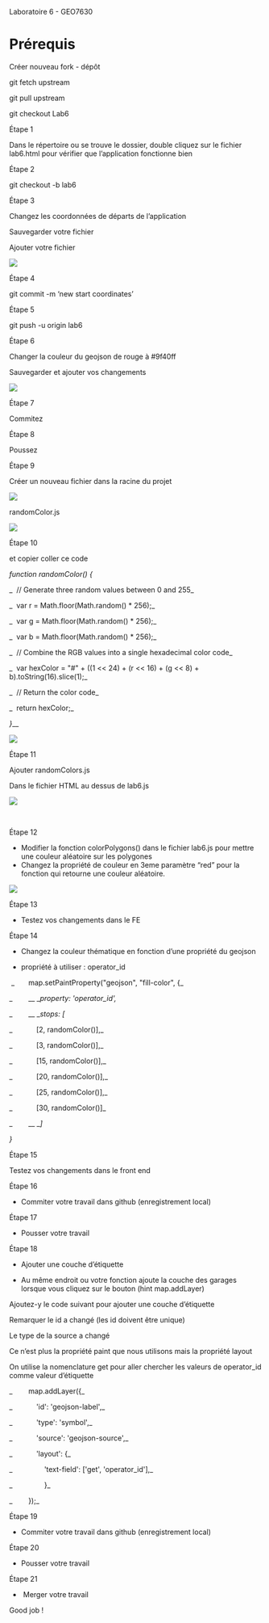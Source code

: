 Laboratoire 6 - GEO7630


# Prérequis

Créer nouveau fork - dépôt

git fetch upstream

git pull upstream

git checkout Lab6

Étape 1

Dans le répertoire ou se trouve le dossier, double cliquez sur le fichier lab6.html pour vérifier que l’application fonctionne bien

Étape 2

git checkout -b lab6

  


Étape 3

Changez les coordonnées de départs de l’application

Sauvegarder votre fichier

Ajouter votre fichier 

![](https://lh6.googleusercontent.com/KmzAw-ZLrF5pTRkJUO_bKrRmkeUWaAA29XMlGDrcECqaK31LyGFlHeWXojvF8mpjZlXkvYrZ6-F6t1gOTYrl13w1j-e1BrnpttKoitwihD1AYnvw5BhysVxG07XaSP6-gFqZCgGs2PVuP9OKGM68vR4)

Étape 4

git commit -m ‘new start coordinates’

Étape 5

git push -u origin lab6 

Étape 6

Changer la couleur du geojson de rouge à #9f40ff

Sauvegarder et ajouter vos changements

![](https://lh5.googleusercontent.com/nkz8tqn1omULCLSM7to_qTujKJVlWDFeHKZvsIbvR-Gw7vqpzML3ESjSwSeV5kfEmzwMR7VOx-WflsICBlJwnQml2VtrsHLpfl9rIjSNJDNCP9ncvG622c13Ao5tiMg80M_V3zQRF11ab6O7qe_Rh-Q)

Étape 7

Commitez

Étape 8

Poussez

Étape 9

Créer un nouveau fichier dans la racine du projet

![](https://lh4.googleusercontent.com/E9p2nz1wfF9a5nnMK9UP4EZQ4JNBkJONY_3uo0htsWR_jit_hrvpsTRytZfXJ22xh41EHdlJZM77WqTHUbnrQ0aQ4pBcJQlcY0Vnq65wyEoRTP_Jdo-qrOjYiZ1M8dCiTIhFhWY7vDrpZgSfYwzBMME)

  
  


randomColor.js

![](https://lh5.googleusercontent.com/Sht-E2cMiji0pz7BhhoELjAJG5iRRntQ1U8hqB0Hy_VpyDB0kBStW8-Il7UwWl-ECI_W3ePeMqumd7buSOUCiILOChwir9ObBU3CZRR_P6r_RY8rYODeVVQZ72p62JAzIjFMM2FQH4geaX9x-VCDNa8)

Étape 10

et copier coller ce code

_function randomColor() {_

_  // Generate three random values between 0 and 255_

_  var r = Math.floor(Math.random() \* 256);_

_  var g = Math.floor(Math.random() \* 256);_

_  var b = Math.floor(Math.random() \* 256);_

_  // Combine the RGB values into a single hexadecimal color code_

_  var hexColor = "#" + ((1 &lt;&lt; 24) + (r &lt;&lt; 16) + (g &lt;&lt; 8) + b).toString(16).slice(1);_

_  // Return the color code_

_  return hexColor;_

_}___

![](https://lh6.googleusercontent.com/fnL14NOA3miPxJvL-_5Am8IVI7LV26MX2gsvSEZIXdGD26x8P5AT0rhmYKLySohUJtQUC4D3YT8pjEw48LgUs8tbXIo-vcEdTIa-eYUZkcZFIc42pESo4fzzi2ZGpfLpq2y8FvuofpdjJiyf-ruJfuQ)

Étape 11

Ajouter randomColors.js

Dans le fichier HTML au dessus de lab6.js

![](https://lh6.googleusercontent.com/QRJL8Tuxua_J3ABlL5J_P4nLQIMIXw7t6ju7zickI1YVvtak_U8EZyqWIdeJzaiLvqP2T9SrT3vQnQu6tWIY5cZQ1rgIdpYUM8WzXKbehqYfv3y-saL3LHBGJzyqdBQhewr8hBCyHEWZ_pmnLZNbusc)

 

Étape 12

- Modifier la fonction colorPolygons() dans le fichier lab6.js pour mettre une couleur aléatoire sur les polygones
- Changez la propriété de couleur en 3eme paramètre “red” pour la fonction qui retourne une couleur aléatoire.

![](https://lh5.googleusercontent.com/u2yJJ4pkHC8rNIgU18A3dcMlyko9EnWkCD_cJx3XyMkgmJG7fTdGlWJwn6YL1xOMmSj6D6VPsvTV52dewufNns4Ns-r7ppMwcRY3oZ6IpyJiGxjbkoCX4vo6I4RLBkQsAQIwmV8rgztUAUDVic8ZK80)

Étape 13

- Testez vos changements dans le FE

Étape 14

- Changez la couleur thématique en fonction d’une propriété du geojson 


- propriété à utiliser : operator_id

  


 _       map.setPaintProperty("geojson", "fill-color", {_

_        __ __property: 'operator_id',_

_        __ __stops: \[_

_            \[2, randomColor()],_

_            \[3, randomColor()],_

_            \[15, randomColor()],_

_            \[20, randomColor()],_

_            \[25, randomColor()],_

_            \[30, randomColor()]_

_        __ __]_

_}_

Étape 15

Testez vos changements dans le front end

Étape 16

- Commiter votre travail dans github (enregistrement local)

Étape 17

- Pousser votre travail

Étape 18

- Ajouter une couche d’étiquette


- Au même endroit ou votre fonction ajoute la couche des garages lorsque vous cliquez sur le bouton (hint map.addLayer)

Ajoutez-y le code suivant pour ajouter une couche d’étiquette

Remarquer le id a changé (les id doivent être unique)

Le type de la source a changé

Ce n’est plus la propriété paint que nous utilisons mais la propriété layout

On utilise la nomenclature get pour aller chercher les valeurs de operator_id comme valeur d’étiquette

_        map.addLayer({_

_            'id': 'geojson-label',_

_            'type': 'symbol',_

_            'source': 'geojson-source',_

_            'layout': {_

_                'text-field': \['get', 'operator_id'],_

_                }_

_        });_

Étape 19

- Commiter votre travail dans github (enregistrement local)

Étape 20

- Pousser votre travail

Étape 21

-  Merger votre travail

  


Good job ! 
